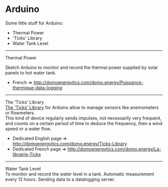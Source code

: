 Arduino
========
Some little stuff for Arduino:  

 * Thermal Power
 * 'Ticks' Library
 * Water Tank Level
 
--------
Thermal Power  

Sketch Arduino to monitor and record the thermal power supplied by solar panels to hot water tank.

 * French  => http://domoenergytics.com/domo.energy/Puissance-thermique-data-logging 
 
--------
The 'Ticks' Library  
[The 'Ticks' Library](https://github.com/domoenergytics/Arduino/tree/master/%27Ticks%27%20Library) for Arduino allow to manage sensors like anemometers or flowmeters. 
<br />This kind of device regularly sends impulses, not necessarily very frequent, and counts on a certain period of time to deduce the frequency, then a wind speed or a water flow.
 * Dedicated English page => http://domoenergytics.com/domo.energy/Ticks-Library  
 * Dedicated French page => http://domoenergytics.com/domo.energy/La-librairie-Ticks  

--------
Water Tank Level  
To monitor and record the water level in a tank. Automatic measurement every 12 hours. Sending data to a datalogging server.